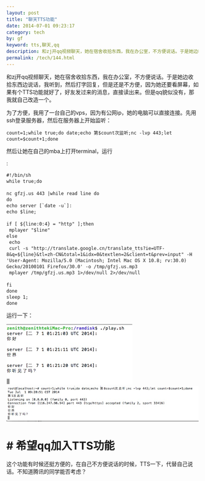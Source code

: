 ```yaml
---
layout: post
title: "聊天TTS功能"
date: 2014-07-01 09:23:17
category: tech
by: gf
keyword: tts,聊天,qq
description: 和zj开qq视频聊天，她在宿舍收拾东西，我在办公室，不方便说话。于是她边收拾东西边说话，我听到，然后打字回复，但是还是不方便，因为她还要看屏幕，如果有个TTS功能就好了，好友发过来的消
permalink: /tech/144.html
---
```

和zj开qq视频聊天，她在宿舍收拾东西，我在办公室，不方便说话。于是她边收拾东西边说话，我听到，然后打字回复，但是还是不方便，因为她还要看屏幕，如果有个TTS功能就好了，好友发过来的消息，直接读出来。但是qq貌似没有，那我就自己改造一个。

为了方便，我用了一台自己的vps，因为有公网ip，她的电脑可以直接连接。先用ssh登录服务器，然后在服务器上开始监听：

    count=1;while true;do date;echo 第$count次监听;nc -lvp 443;let count=$count+1;done

然后让她在自己的mba上打开terminal，运行

:

    #!/bin/sh
    while true;do
    
    nc gfzj.us 443 |while read line do
    do 
    echo server [`date -u`]:
    echo $line;
    
    if [ ${line:0:4} = "http" ];then
     mplayer "$line"
    else
     echo
     curl -s "http://translate.google.cn/translate_tts?ie=UTF-8&q=${line}&tl=zh-CN&total=1&idx=0&textlen=2&client=t&prev=input" -H 'User-Agent: Mozilla/5.0 (Macintosh; Intel Mac OS X 10.8; rv:30.0) Gecko/20100101 Firefox/30.0' -o /tmp/gfzj.us.mp3
     mplayer /tmp/gfzj.us.mp3 1>/dev/null 2>/dev/null
    
    fi
    done
    sleep 1;
    done

运行一下：

![tts-client][] ![tts-server][]

#  # 希望qq加入TTS功能 ##

这个功能有时候还挺方便的，在自己不方便说话的时候，TTS一下，代替自己说话。不知道腾讯的同学能否考虑？


[tts-client]: /gfzjus_blog/tech/2014-10-22/78040a599526eb0b2e8a6ad2f4abbd30.jpg
[tts-server]: /gfzjus_blog/tech/2014-10-22/eb5e73096a4662424eaddd97932a2358.jpg
